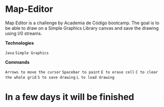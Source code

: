 # Map-Editor

Map Editor is a challenge by Academia de Código
bootcamp. The goal is to be able to draw on a Simple Graphics Library canvas and save the drawing using I/0 streams.

**Technologies**

`Java`
`Simple Graphics`

**Commands**

`Arrows to move the cursor`
`Spacebar to paint`
`E to erase cell`
`C to clear the whole grid`
`S to save drawing`
`L to load drawing`

In a few days it will be finished
=======

